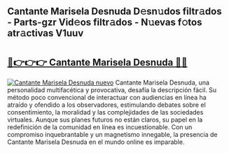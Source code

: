 ## Cantante Marisela Desnuda D𝚎sn𝚞dos filtr𝚊dos - Parts-gzr Vid𝚎os filtr𝚊dos - N𝚞evas f𝚘tos atr𝚊ctivas V1uuv

# <h2><a href="http://mb9mhj.tromn.icu/?c=Cantante+Marisela+Desnuda">🔗👉👉👉 Cantante Marisela Desnuda 🔗🔗</a></h2>

[![Cantante Marisela Desnuda nuevo](https://i.imgur.com/pEAQMta.gif)](http://mb9mhj.tromn.icu/?c=Cantante+Marisela+Desnuda)
Cantante Marisela Desnuda, una personalidad multifacética y provocativa, desafía la descripción fácil. Su método poco convencional de interactuar con audiencias en línea ha atraído y ofendido a los observadores, estimulando debates sobre el consentimiento, la moralidad y las complejidades de las sociedades virtuales. Aunque sus planes futuros no están claros, su papel en la redefinición de la comunidad en línea es incuestionable. Con un compromiso inquebrantable y un magnetismo innegable, la presencia de Cantante Marisela Desnuda en el mundo online es imparable.
